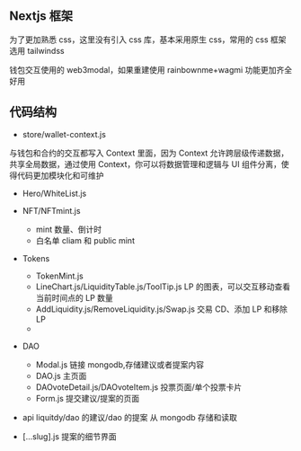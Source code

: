 ## Nextjs 框架

为了更加熟悉 css，这里没有引入 css 库，基本采用原生 css，常用的 css 框架选用 tailwindss

钱包交互使用的 web3modal，如果重建使用 rainbownme+wagmi 功能更加齐全好用

## 代码结构

- store/wallet-context.js

与钱包和合约的交互都写入 Context 里面，因为 Context 允许跨层级传递数据，共享全局数据，通过使用 Context，你可以将数据管理和逻辑与 UI 组件分离，使得代码更加模块化和可维护

- Hero/WhiteList.js

- NFT/NFTmint.js

  - mint 数量、倒计时
  - 白名单 cliam 和 public mint

- Tokens

  - TokenMint.js
  - LineChart.js/LiquidityTable.js/ToolTip.js LP 的图表，可以交互移动查看当前时间点的 LP 数量
  - AddLiquidity.js/RemoveLiquidity.js/Swap.js 交易 CD、添加 LP 和移除 LP
  -

- DAO

  - Modal.js 链接 mongodb,存储建议或者提案内容
  - DAO.js 主页面
  - DAOvoteDetail.js/DAOvoteItem.js 投票页面/单个投票卡片
  - Form.js 提交建议/提案的页面

- api
  liquitdy/dao 的建议/dao 的提案 从 mongodb 存储和读取

- [...slug].js
  提案的细节界面
